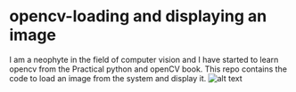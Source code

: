# opencv-loading and displaying an image
I am a neophyte in the field of computer vision and I have started to learn opencv from the Practical python and openCV book.
This repo contains the code to load an image from the system and display it.
![alt text](/home/ghokulji/Desktop/filename.jpg "Loading and displaying")
